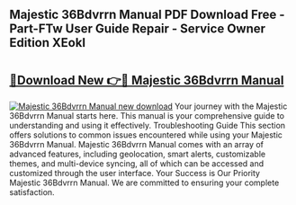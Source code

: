 ## Majestic 36Bdvrrn Manual PDF Download Free - Part-FTw User Guide Repair - Service Owner Edition XEokI

# <h2><a href="http://bc20151.oget.top/?id=Majestic+36Bdvrrn+Manual">🔗Download New 👉🔴 Majestic 36Bdvrrn Manual</a></h2>

[![Majestic 36Bdvrrn Manual new download](https://i.imgur.com/5g1atiW.png)](http://bc20151.oget.top/?id=Majestic+36Bdvrrn+Manual)
Your journey with the Majestic 36Bdvrrn Manual starts here. This manual is your comprehensive guide to understanding and using it effectively. Troubleshooting Guide This section offers solutions to common issues encountered while using your Majestic 36Bdvrrn Manual. Majestic 36Bdvrrn Manual comes with an array of advanced features, including geolocation, smart alerts, customizable themes, and multi-device syncing, all of which can be accessed and customized through the user interface. Your Success is Our Priority Majestic 36Bdvrrn Manual. We are committed to ensuring your complete satisfaction.
